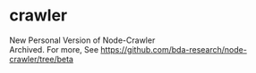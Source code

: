# crawler
New Personal Version of Node-Crawler  
Archived. For more, See https://github.com/bda-research/node-crawler/tree/beta
